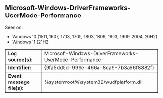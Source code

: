 ## Microsoft-Windows-DriverFrameworks-UserMode-Performance

Seen on:
* Windows 10 (1511, 1607, 1703, 1709, 1803, 1809, 1903, 1909, 2004, 20H2)
* Windows 11 (21H2)

<table border="1" class="docutils">
  <tbody>
    <tr>
      <td><b>Log source(s):</b></td>
      <td>Microsoft-Windows-DriverFrameworks-UserMode-Performance</td>
    </tr>
    <tr>
      <td><b>Identifier:</b></td>
      <td>{9fa5dd5d-999e-466a-8ca9-7b3a66f8882f}</td>
    </tr>
    <tr>
      <td><b>Event message file(s):</b></td>
      <td>%systemroot%\system32\wudfplatform.dll</td>
    </tr>
  </tbody>
</table>

&nbsp;

